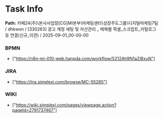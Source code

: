 # Task Info

**Path:** 카페24(주)\본사사업장\[CG]MI본부\마케팅센터\성장주도그룹\디지털마케팅7팀 / dhkwon / [330263] 광고 계정 세팅 및 자산관리 _ 매체별 픽셀_스크립트_카탈로그 등 연결(신규_이관) / 2025-09-01_00-00-00

### BPMN
- ["https://n8n-mi-010-web.hanpda.com/workflow/5212Ah9N1aZiBxuN"]

### JIRA
- ["https://jira.simplexi.com/browse/MC-55285"]

### WIKI
- ["https://wiki.simplexi.com/pages/viewpage.action?pageId=2791737467"]

